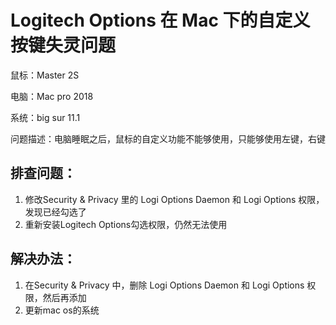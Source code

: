 # Logitech Options 在 Mac 下的自定义按键失灵问题

鼠标：Master 2S

电脑：Mac pro 2018

系统：big sur 11.1

问题描述：电脑睡眠之后，鼠标的自定义功能不能够使用，只能够使用左键，右键

## 排查问题：

1. 修改Security & Privacy 里的 Logi Options Daemon 和 Logi Options 权限，发现已经勾选了
2. 重新安装Logitech Options勾选权限，仍然无法使用

## 解决办法：

1. 在Security & Privacy 中，删除 Logi Options Daemon 和 Logi Options 权限，然后再添加
2. 更新mac os的系统

